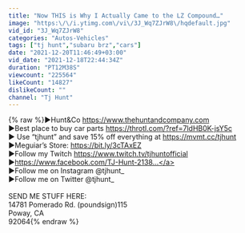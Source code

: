 ```yaml
---
title: "Now THIS is Why I Actually Came to the LZ Compound…"
image: "https:\/\/i.ytimg.com\/vi\/3J_Wq7ZJrW8\/hqdefault.jpg"
vid_id: "3J_Wq7ZJrW8"
categories: "Autos-Vehicles"
tags: ["tj hunt","subaru brz","cars"]
date: "2021-12-20T11:46:49+03:00"
vid_date: "2021-12-18T22:44:34Z"
duration: "PT12M38S"
viewcount: "225564"
likeCount: "14827"
dislikeCount: ""
channel: "Tj Hunt"
---
```

{% raw %}►Hunt&amp;Co <a rel="nofollow" target="blank" href="https://www.thehuntandcompany.com">https://www.thehuntandcompany.com</a><br />►Best place to buy car parts <a rel="nofollow" target="blank" href="https://throtl.com/?ref=7ldHB0K-jsY5c">https://throtl.com/?ref=7ldHB0K-jsY5c</a><br />► Use “tjhunt” and save 15% off everything at <a rel="nofollow" target="blank" href="https://mvmt.cc/tjhunt">https://mvmt.cc/tjhunt</a><br />►Meguiar’s Store: <a rel="nofollow" target="blank" href="https://bit.ly/3cTAxEZ">https://bit.ly/3cTAxEZ</a><br />►Follow my Twitch <a rel="nofollow" target="blank" href="https://www.twitch.tv/tjhuntofficial">https://www.twitch.tv/tjhuntofficial</a><br />►<a rel="nofollow" target="blank" href="https://www.facebook.com/TJ-Hunt-2138...">https://www.facebook.com/TJ-Hunt-2138...</a><br />►Follow me on Instagram @tjhunt_<br />►Follow me on Twitter @tjhunt_<br /><br />SEND ME STUFF HERE: <br />14781 Pomerado Rd. (poundsign)115<br />Poway, CA<br />92064{% endraw %}
